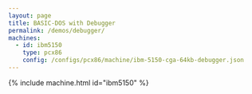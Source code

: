 ```yaml
---
layout: page
title: BASIC-DOS with Debugger
permalink: /demos/debugger/
machines:
  - id: ibm5150
    type: pcx86
    config: /configs/pcx86/machine/ibm-5150-cga-64kb-debugger.json
---
```


{% include machine.html id="ibm5150" %}
